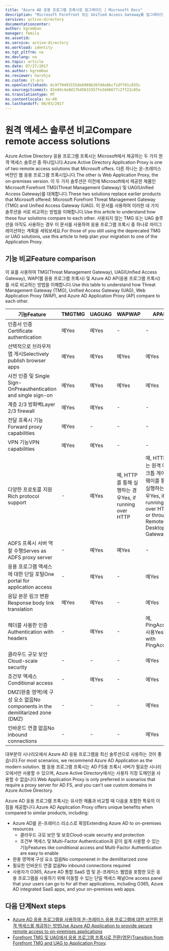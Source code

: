 ```yaml
---
title: "Azure AD 응용 프로그램 프록시로 업그레이드 | Microsoft Docs"
description: "Microsoft Forefront 또는 Unified Access Gateway를 업그레이드하는 경우 가장 좋은 프록시 솔루션을 선택합니다."
services: active-directory
documentationcenter: 
author: kgremban
manager: femila
ms.assetid: 
ms.service: active-directory
ms.workload: identity
ms.tgt_pltfrm: na
ms.devlang: na
ms.topic: article
ms.date: 07/27/2017
ms.author: kgremban
ms.reviewer: harshja
ms.custom: it-pro
ms.openlocfilehash: 6c9f70493155de6989b26fd4e8bcf1dff01c835c
ms.sourcegitcommit: 02e69c4a9d17645633357fe3d46677c2ff22c85a
ms.translationtype: MT
ms.contentlocale: ko-KR
ms.lasthandoff: 08/03/2017
---
```

# <a name="compare-remote-access-solutions"></a><span data-ttu-id="dcee1-103">원격 액세스 솔루션 비교</span><span class="sxs-lookup"><span data-stu-id="dcee1-103">Compare remote access solutions</span></span>

<span data-ttu-id="dcee1-104">Azure Active Directory 응용 프로그램 프록시는 Microsoft에서 제공하는 두 가지 원격 액세스 솔루션 중 하나입니다.</span><span class="sxs-lookup"><span data-stu-id="dcee1-104">Azure Active Directory Application Proxy is one of two remote access solutions that Microsoft offers.</span></span> <span data-ttu-id="dcee1-105">다른 하나는 온-프레미스 버전인 웹 응용 프로그램 프록시입니다.</span><span class="sxs-lookup"><span data-stu-id="dcee1-105">The other is Web Application Proxy, the on-premises version.</span></span> <span data-ttu-id="dcee1-106">이 두 가지 솔루션은 이전에 Microsoft에서 제공한 제품인 Microsoft Forefront TMG(Threat Management Gateway) 및 UAG(Unified Access Gateway)를 대체합니다.</span><span class="sxs-lookup"><span data-stu-id="dcee1-106">These two solutions replace earlier products that Microsoft offered: Microsoft Forefront Threat Management Gateway (TMG) and Unified Access Gateway (UAG).</span></span> <span data-ttu-id="dcee1-107">이 문서를 사용하여 이러한 네 가지 솔루션을 서로 비교하는 방법을 이해합니다.</span><span class="sxs-lookup"><span data-stu-id="dcee1-107">Use this article to understand how these four solutions compare to each other.</span></span> <span data-ttu-id="dcee1-108">사용되지 않는 TMG 또는 UAG 솔루션을 아직도 사용하는 경우 이 문서를 사용하여 응용 프로그램 프록시 중 하나로 마이그레이션하는 계획을 세워보세요.</span><span class="sxs-lookup"><span data-stu-id="dcee1-108">For those of you still using the deprecated TMG or UAG solutions, use this article to help plan your migration to one of the Application Proxy.</span></span> 


## <a name="feature-comparison"></a><span data-ttu-id="dcee1-109">기능 비교</span><span class="sxs-lookup"><span data-stu-id="dcee1-109">Feature comparison</span></span>

<span data-ttu-id="dcee1-110">이 표를 사용하여 TMG(Threat Management Gateway), UAG(Unified Access Gateway), WAP(웹 응용 프로그램 프록시) 및 Azure AD AP(응용 프로그램 프록시)를 서로 비교하는 방법을 이해합니다.</span><span class="sxs-lookup"><span data-stu-id="dcee1-110">Use this table to understand how Threat Management Gateway (TMG), Unified Access Gateway (UAG), Web Application Proxy (WAP), and Azure AD Application Proxy (AP) compare to each other.</span></span>

| <span data-ttu-id="dcee1-111">기능</span><span class="sxs-lookup"><span data-stu-id="dcee1-111">Feature</span></span> | <span data-ttu-id="dcee1-112">TMG</span><span class="sxs-lookup"><span data-stu-id="dcee1-112">TMG</span></span> | <span data-ttu-id="dcee1-113">UAG</span><span class="sxs-lookup"><span data-stu-id="dcee1-113">UAG</span></span> | <span data-ttu-id="dcee1-114">WAP</span><span class="sxs-lookup"><span data-stu-id="dcee1-114">WAP</span></span> | <span data-ttu-id="dcee1-115">AP</span><span class="sxs-lookup"><span data-stu-id="dcee1-115">AP</span></span> |
| ------- | --- | --- | --- | --- |
| <span data-ttu-id="dcee1-116">인증서 인증</span><span class="sxs-lookup"><span data-stu-id="dcee1-116">Certificate authentication</span></span> | <span data-ttu-id="dcee1-117">예</span><span class="sxs-lookup"><span data-stu-id="dcee1-117">Yes</span></span> | <span data-ttu-id="dcee1-118">예</span><span class="sxs-lookup"><span data-stu-id="dcee1-118">Yes</span></span> | - | - |
| <span data-ttu-id="dcee1-119">선택적으로 브라우저 앱 게시</span><span class="sxs-lookup"><span data-stu-id="dcee1-119">Selectively publish browser apps</span></span> | <span data-ttu-id="dcee1-120">예</span><span class="sxs-lookup"><span data-stu-id="dcee1-120">Yes</span></span> | <span data-ttu-id="dcee1-121">예</span><span class="sxs-lookup"><span data-stu-id="dcee1-121">Yes</span></span> | <span data-ttu-id="dcee1-122">예</span><span class="sxs-lookup"><span data-stu-id="dcee1-122">Yes</span></span> | <span data-ttu-id="dcee1-123">예</span><span class="sxs-lookup"><span data-stu-id="dcee1-123">Yes</span></span> |
| <span data-ttu-id="dcee1-124">사전 인증 및 Single Sign-On</span><span class="sxs-lookup"><span data-stu-id="dcee1-124">Preauthentication and single sign-on</span></span> | <span data-ttu-id="dcee1-125">예</span><span class="sxs-lookup"><span data-stu-id="dcee1-125">Yes</span></span> | <span data-ttu-id="dcee1-126">예</span><span class="sxs-lookup"><span data-stu-id="dcee1-126">Yes</span></span> | <span data-ttu-id="dcee1-127">예</span><span class="sxs-lookup"><span data-stu-id="dcee1-127">Yes</span></span> | <span data-ttu-id="dcee1-128">예</span><span class="sxs-lookup"><span data-stu-id="dcee1-128">Yes</span></span> | 
| <span data-ttu-id="dcee1-129">계층 2/3 방화벽</span><span class="sxs-lookup"><span data-stu-id="dcee1-129">Layer 2/3 firewall</span></span> | <span data-ttu-id="dcee1-130">예</span><span class="sxs-lookup"><span data-stu-id="dcee1-130">Yes</span></span> | <span data-ttu-id="dcee1-131">예</span><span class="sxs-lookup"><span data-stu-id="dcee1-131">Yes</span></span> | - | - |
| <span data-ttu-id="dcee1-132">전달 프록시 기능</span><span class="sxs-lookup"><span data-stu-id="dcee1-132">Forward proxy capabilities</span></span> | <span data-ttu-id="dcee1-133">예</span><span class="sxs-lookup"><span data-stu-id="dcee1-133">Yes</span></span> | - | - | - |
| <span data-ttu-id="dcee1-134">VPN 기능</span><span class="sxs-lookup"><span data-stu-id="dcee1-134">VPN capabilities</span></span> | <span data-ttu-id="dcee1-135">예</span><span class="sxs-lookup"><span data-stu-id="dcee1-135">Yes</span></span> | <span data-ttu-id="dcee1-136">예</span><span class="sxs-lookup"><span data-stu-id="dcee1-136">Yes</span></span> | - | - |
| <span data-ttu-id="dcee1-137">다양한 프로토콜 지원</span><span class="sxs-lookup"><span data-stu-id="dcee1-137">Rich protocol support</span></span> | - | <span data-ttu-id="dcee1-138">예</span><span class="sxs-lookup"><span data-stu-id="dcee1-138">Yes</span></span> | <span data-ttu-id="dcee1-139">예, HTTP를 통해 실행하는 경우</span><span class="sxs-lookup"><span data-stu-id="dcee1-139">Yes, if running over HTTP</span></span> | <span data-ttu-id="dcee1-140">예, HTTP 또는 원격 데스크톱 게이트웨이를 통해 실행하는 경우</span><span class="sxs-lookup"><span data-stu-id="dcee1-140">Yes, if running over HTTP or through Remote Desktop Gateway</span></span> |
| <span data-ttu-id="dcee1-141">ADFS 프록시 서버 역할 수행</span><span class="sxs-lookup"><span data-stu-id="dcee1-141">Serves as ADFS proxy server</span></span> | - | <span data-ttu-id="dcee1-142">예</span><span class="sxs-lookup"><span data-stu-id="dcee1-142">Yes</span></span> | <span data-ttu-id="dcee1-143">예</span><span class="sxs-lookup"><span data-stu-id="dcee1-143">Yes</span></span> | - |
| <span data-ttu-id="dcee1-144">응용 프로그램 액세스에 대한 단일 포털</span><span class="sxs-lookup"><span data-stu-id="dcee1-144">One portal for application access</span></span> | - | <span data-ttu-id="dcee1-145">예</span><span class="sxs-lookup"><span data-stu-id="dcee1-145">Yes</span></span> | - | <span data-ttu-id="dcee1-146">예</span><span class="sxs-lookup"><span data-stu-id="dcee1-146">Yes</span></span> |
| <span data-ttu-id="dcee1-147">응답 본문 링크 변환</span><span class="sxs-lookup"><span data-stu-id="dcee1-147">Response body link translation</span></span> | <span data-ttu-id="dcee1-148">예</span><span class="sxs-lookup"><span data-stu-id="dcee1-148">Yes</span></span> | <span data-ttu-id="dcee1-149">예</span><span class="sxs-lookup"><span data-stu-id="dcee1-149">Yes</span></span> | - | <span data-ttu-id="dcee1-150">예</span><span class="sxs-lookup"><span data-stu-id="dcee1-150">Yes</span></span> | 
| <span data-ttu-id="dcee1-151">헤더를 사용한 인증</span><span class="sxs-lookup"><span data-stu-id="dcee1-151">Authentication with headers</span></span> | - | <span data-ttu-id="dcee1-152">예</span><span class="sxs-lookup"><span data-stu-id="dcee1-152">Yes</span></span> | - | <span data-ttu-id="dcee1-153">예, PingAccess 사용</span><span class="sxs-lookup"><span data-stu-id="dcee1-153">Yes, with PingAccess</span></span> | 
| <span data-ttu-id="dcee1-154">클라우드 규모 보안</span><span class="sxs-lookup"><span data-stu-id="dcee1-154">Cloud-scale security</span></span> | - | - | - | <span data-ttu-id="dcee1-155">예</span><span class="sxs-lookup"><span data-stu-id="dcee1-155">Yes</span></span> | 
| <span data-ttu-id="dcee1-156">조건부 액세스</span><span class="sxs-lookup"><span data-stu-id="dcee1-156">Conditional access</span></span> | - | <span data-ttu-id="dcee1-157">예</span><span class="sxs-lookup"><span data-stu-id="dcee1-157">Yes</span></span> | - | <span data-ttu-id="dcee1-158">예</span><span class="sxs-lookup"><span data-stu-id="dcee1-158">Yes</span></span> |
| <span data-ttu-id="dcee1-159">DMZ(완충 영역)에 구성 요소 없음</span><span class="sxs-lookup"><span data-stu-id="dcee1-159">No components in the demilitarized zone (DMZ)</span></span> | - | - | - | <span data-ttu-id="dcee1-160">예</span><span class="sxs-lookup"><span data-stu-id="dcee1-160">Yes</span></span> |
| <span data-ttu-id="dcee1-161">인바운드 연결 없음</span><span class="sxs-lookup"><span data-stu-id="dcee1-161">No inbound connections</span></span> | - | - | - | <span data-ttu-id="dcee1-162">예</span><span class="sxs-lookup"><span data-stu-id="dcee1-162">Yes</span></span> |

<span data-ttu-id="dcee1-163">대부분의 시나리오에서 Azure AD 응용 프로그램을 최신 솔루션으로 사용하는 것이 좋습니다.</span><span class="sxs-lookup"><span data-stu-id="dcee1-163">For most scenarios, we recommend Azure AD Application as the modern solution.</span></span> <span data-ttu-id="dcee1-164">웹 응용 프로그램 프록시는 AD FS용 프록시 서버가 필요한 시나리오에서만 사용할 수 있으며, Azure Active Directory에서는 사용자 지정 도메인을 사용할 수 없습니다.</span><span class="sxs-lookup"><span data-stu-id="dcee1-164">Web Application Proxy is only preferred in scenarios that require a proxy server for AD FS, and you can't use custom domains in Azure Active Directory.</span></span> 

<span data-ttu-id="dcee1-165">Azure AD 응용 프로그램 프록시는 유사한 제품과 비교할 때 다음을 포함한 특유의 이점을 제공합니다.</span><span class="sxs-lookup"><span data-stu-id="dcee1-165">Azure AD Application Proxy offers unique benefits when compared to similar products, including:</span></span>

- <span data-ttu-id="dcee1-166">Azure AD를 온-프레미스 리소스로 확장</span><span class="sxs-lookup"><span data-stu-id="dcee1-166">Extending Azure AD to on-premises resources</span></span>
   - <span data-ttu-id="dcee1-167">클라우드 규모 보안 및 보호</span><span class="sxs-lookup"><span data-stu-id="dcee1-167">Cloud-scale security and protection</span></span>
   - <span data-ttu-id="dcee1-168">조건부 액세스 및 Multi-Factor Authentication과 같이 쉽게 사용할 수 있는 기능</span><span class="sxs-lookup"><span data-stu-id="dcee1-168">Features like conditional access and Multi-Factor Authentication are easy to enable</span></span>
- <span data-ttu-id="dcee1-169">완충 영역에 구성 요소 없음</span><span class="sxs-lookup"><span data-stu-id="dcee1-169">No componenet in the demilitarized zone</span></span>
- <span data-ttu-id="dcee1-170">필요한 인바운드 연결 없음</span><span class="sxs-lookup"><span data-stu-id="dcee1-170">No inbound connections required</span></span>
- <span data-ttu-id="dcee1-171">사용자가 O365, Azure AD 통합 SaaS 앱 및 온-프레미스 웹앱을 포함한 모든 응용 프로그램을 사용하기 위해 이동할 수 있는 단일 액세스 패널</span><span class="sxs-lookup"><span data-stu-id="dcee1-171">One access panel that your users can go to for all their applications, including O365, Azure AD integrated SaaS apps, and your on-premises web apps.</span></span> 


## <a name="next-steps"></a><span data-ttu-id="dcee1-172">다음 단계</span><span class="sxs-lookup"><span data-stu-id="dcee1-172">Next steps</span></span>

- [<span data-ttu-id="dcee1-173">Azure AD 응용 프로그램을 사용하여 온-프레미스 응용 프로그램에 대한 보안된 원격 액세스를 제공하는 방법</span><span class="sxs-lookup"><span data-stu-id="dcee1-173">Use Azure AD Application to provide secure remote access to on-premises applications</span></span>](active-directory-application-proxy-get-started.md)
- <span data-ttu-id="dcee1-174">[Forefront TMG 및 UAG에서 응용 프로그램 프록시로 전환(영문)](https://blogs.technet.microsoft.com/isablog/2015/06/30/modernizing-microsoft-application-access-with-web-application-proxy-and-azure-active-directory-application-proxy/)</span><span class="sxs-lookup"><span data-stu-id="dcee1-174">[Transition from Forefront TMG and UAG to Application Proxy](https://blogs.technet.microsoft.com/isablog/2015/06/30/modernizing-microsoft-application-access-with-web-application-proxy-and-azure-active-directory-application-proxy/).</span></span>
